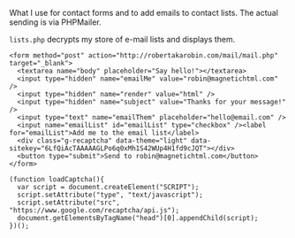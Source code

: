 What I use for contact forms and to add emails to contact lists. The actual sending is via PHPMailer.

`lists.php` decrypts my store of e-mail lists and displays them.

```
<form method="post" action="http://robertakarobin.com/mail/mail.php" target="_blank">
  <textarea name="body" placeholder="Say hello!"></textarea>
  <input type="hidden" name="emailMe" value="robin@magnetichtml.com" />
  <input type="hidden" name="render" value="html" />
  <input type="hidden" name="subject" value="Thanks for your message!" />
  <input type="text" name="emailThem" placeholder="hello@email.com" />
  <input name="emailList" id="emailList" type="checkbox" /><label for="emailList">Add me to the email list</label>
  <div class="g-recaptcha" data-theme="light" data-sitekey="6LfQiAcTAAAAAGLPo6q0xMh1S42WUp4H1fd9cJQT"></div>
  <button type="submit">Send to robin@magnetichtml.com</button>
</form>
```

```
(function loadCaptcha(){
  var script = document.createElement("SCRIPT");
  script.setAttribute("type", "text/javascript");
  script.setAttribute("src", "https://www.google.com/recaptcha/api.js");
  document.getElementsByTagName("head")[0].appendChild(script);
})();
```
